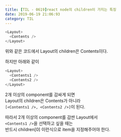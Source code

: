 ```yaml
---
title: [TIL - 0619]react node의 children이 가지는 특징
date: 2019-06-19 21:06:93
category: TIL
---
```


```js
<Layout>
  <Contents />
</Layout>
```

위와 같은 코드에서 Layout의 children은 Contents이다.
  
하지만 아래와 같이  

```js
<Layout>
  <Contents1 />
  <Contents2 />
</Layout>
```

2개 이상의 component를 감싸게 되면  
Layout의 children은 Contents가 아니라  
`[<Contents1 />, <Contents2 />]`이 된다.  
  
따라서 2개 이상의 component를 감싼 Layout에서  
`<Contents1 />`을 선택하고 싶을 때는  
반드시 children[0] 이런식으로 item을 지정해주어야 한다.
